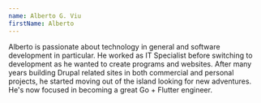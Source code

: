 ```yaml
---
name: Alberto G. Viu
firstName: Alberto
---
```


Alberto is passionate about technology in general and software development in particular. He worked as IT Specialist before switching to development as he wanted to create programs and websites.
After many years building Drupal related sites in both commercial and personal projects, he started moving out of the island looking for new adventures. He's now focused in becoming a great Go + Flutter engineer.
